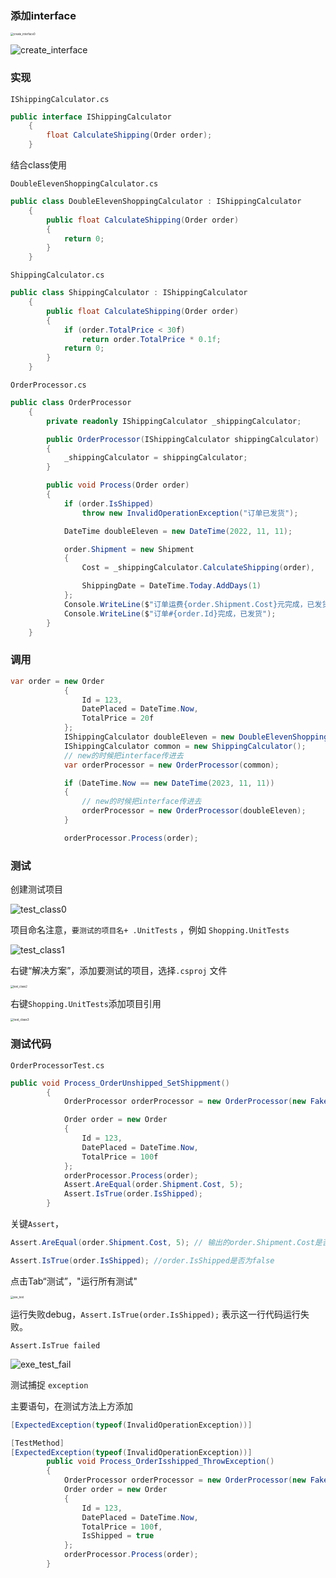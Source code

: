 ### 添加interface

<img src="..\image\create_interface0.png" alt="create_interface0" style="zoom:30%;" />



![create_interface](D:\00工作笔记\csharp_note\image\create_interface.png)



### 实现

`IShippingCalculator.cs`

```c#
public interface IShippingCalculator
    {
        float CalculateShipping(Order order);
    }
```

结合class使用

`DoubleElevenShoppingCalculator.cs`

```c#
public class DoubleElevenShoppingCalculator : IShippingCalculator
    {
        public float CalculateShipping(Order order)
        {
            return 0;
        }
    }
```

`ShippingCalculator.cs`

```c#
public class ShippingCalculator : IShippingCalculator
    {
        public float CalculateShipping(Order order)
        {
            if (order.TotalPrice < 30f)
                return order.TotalPrice * 0.1f;
            return 0;
        }
    }
```



`OrderProcessor.cs`

```c#
public class OrderProcessor
    {
        private readonly IShippingCalculator _shippingCalculator;

        public OrderProcessor(IShippingCalculator shippingCalculator)
        {
            _shippingCalculator = shippingCalculator;
        }

        public void Process(Order order)
        {
            if (order.IsShipped)
                throw new InvalidOperationException("订单已发货");

            DateTime doubleEleven = new DateTime(2022, 11, 11);

            order.Shipment = new Shipment
            {
                Cost = _shippingCalculator.CalculateShipping(order),

                ShippingDate = DateTime.Today.AddDays(1)
            };
            Console.WriteLine($"订单运费{order.Shipment.Cost}元完成，已发货");
            Console.WriteLine($"订单#{order.Id}完成，已发货");
        }
    }
```



### 调用

```c#
var order = new Order
            {
                Id = 123,
                DatePlaced = DateTime.Now,
                TotalPrice = 20f
            };
            IShippingCalculator doubleEleven = new DoubleElevenShoppingCalculator();
            IShippingCalculator common = new ShippingCalculator();
			// new的时候把interface传进去
            var orderProcessor = new OrderProcessor(common);

            if (DateTime.Now == new DateTime(2023, 11, 11))
            {
                // new的时候把interface传进去
                orderProcessor = new OrderProcessor(doubleEleven);
            }

            orderProcessor.Process(order);
```



### 测试

创建测试项目

![test_class0](..\image\test_class0.png)



项目命名注意，`要测试的项目名+ .UnitTests` ，例如 `Shopping.UnitTests`

![test_class1](..\image\test_class1.png)



右键“解决方案”，添加要测试的项目，选择`.csproj` 文件

<img src="..\image\test_class2.png" alt="test_class2" style="zoom:30%;" />



右键`Shopping.UnitTests`添加项目引用

<img src="..\image\test_class3.png" alt="test_class3" style="zoom:33%;" />



### 测试代码

`OrderProcessorTest.cs`

```c#
public void Process_OrderUnshipped_SetShippment()
        {
            OrderProcessor orderProcessor = new OrderProcessor(new FakeShippingCalculator());

            Order order = new Order
            {
                Id = 123,
                DatePlaced = DateTime.Now,
                TotalPrice = 100f
            };
            orderProcessor.Process(order);
            Assert.AreEqual(order.Shipment.Cost, 5); 
            Assert.IsTrue(order.IsShipped);
        }
```

关键`Assert`，

```c#
Assert.AreEqual(order.Shipment.Cost, 5); // 输出的order.Shipment.Cost是否等于5
```

```c#
Assert.IsTrue(order.IsShipped); //order.IsShipped是否为false
```



点击Tab“测试”，"运行所有测试"

<img src="..\image\exe_test.png" alt="exe_test" style="zoom:30%;" />



运行失败debug，`Assert.IsTrue(order.IsShipped);` 表示这一行代码运行失败。

```
Assert.IsTrue failed 
```

![exe_test_fail](..\image\exe_test_fail.png)



测试捕捉 `exception`

主要语句，在测试方法上方添加

```c#
[ExpectedException(typeof(InvalidOperationException))]
```



```c#
[TestMethod]
[ExpectedException(typeof(InvalidOperationException))]
        public void Process_OrderIsshipped_ThrowException()
        {
            OrderProcessor orderProcessor = new OrderProcessor(new FakeShippingCalculator());
            Order order = new Order
            {
                Id = 123,
                DatePlaced = DateTime.Now,
                TotalPrice = 100f,
                IsShipped = true
            };
            orderProcessor.Process(order);
        }
```

